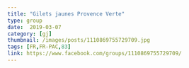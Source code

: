 ```yaml
---
title: "Gilets jaunes Provence Verte"
type: group
date:  2019-03-07
category: [gj]
thumbnail: /images/posts/1110869755729709.jpg
tags: [FR,FR-PAC,83]
link: https://www.facebook.com/groups/1110869755729709/
---
```

